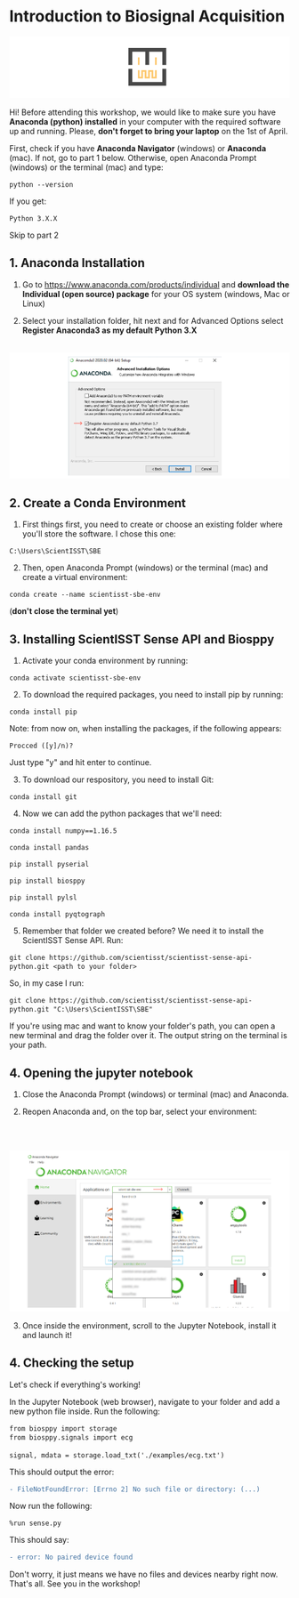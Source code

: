 # Introduction to Biosignal Acquisition 

[![ScientISST](resources/scientisst_logo.png)](https://scientisst.com)

Hi! Before attending this workshop, we would like to make sure you have **Anaconda (python) installed** in your computer with the required software up and running. Please, **don't forget to bring your laptop** on the 1st of April.

First, check if you have **Anaconda Navigator** (windows) or **Anaconda** (mac). If not, go to part 1 below. Otherwise, open Anaconda Prompt (windows) or the terminal (mac) and type:
```batch
python --version
```
If you get:
```batch
Python 3.X.X
```
Skip to part 2

## 1. Anaconda Installation

1. Go to https://www.anaconda.com/products/individual and **download the Individual (open source) package** for your OS system (windows, Mac or Linux)

2. Select your installation folder, hit next and for Advanced Options select **Register Anaconda3 as my default Python 3.X**
<br/><br/>

![Anaconda options](resources/anaconda_options.png)

## 2. Create a Conda Environment

1. First things first, you need to create or choose an existing folder where you'll store the software. I chose this one:
```batch
C:\Users\ScientISST\SBE
```

2. Then, open Anaconda Prompt (windows) or the terminal (mac) and create a virtual environment:
```batch
conda create --name scientisst-sbe-env
```


(**don't close the terminal yet**)

## 3. Installing ScientISST Sense API and Biosppy

1. Activate your conda environment by running:
```batch
conda activate scientisst-sbe-env
```

2. To download the required packages, you need to install pip by running:
```batch
conda install pip
```
Note: from now on, when installing the packages, if the following appears:
```batch
Procced ([y]/n)?
```
Just type "y" and hit enter to continue.

3. To download our respository, you need to install Git:
```batch
conda install git
```

4. Now we can add the python packages that we'll need:
```batch
conda install numpy==1.16.5
```
```batch
conda install pandas
```
```batch
pip install pyserial
```
```batch
pip install biosppy
```
```batch
pip install pylsl
```
```batch
conda install pyqtograph
```
5. Remember that folder we created before? We need it to install the ScientISST Sense API. Run:
```batch
git clone https://github.com/scientisst/scientisst-sense-api-python.git <path to your folder>
```

So, in my case I run:

```batch
git clone https://github.com/scientisst/scientisst-sense-api-python.git "C:\Users\ScientISST\SBE"
```
If you're using mac and want to know your folder's path, you can open a new terminal and drag the folder over it. The output string on the terminal is your path.

## 4. Opening the jupyter notebook

1. Close the Anaconda Prompt (windows) or terminal (mac) and Anaconda.

2. Reopen Anaconda and, on the top bar, select your environment:

<br/><br/>

![Anaconda environment](resources/enviornment_select.png)


3. Once inside the environment, scroll to the Jupyter Notebook, install it and launch it!

## 4. Checking the setup

Let's check if everything's working!

In the Jupyter Notebook (web browser), navigate to your folder and add a new python file inside. 
Run the following:

```{python}
from biosppy import storage
from biosppy.signals import ecg

signal, mdata = storage.load_txt('./examples/ecg.txt')
```


This should output the error:

```diff
- FileNotFoundError: [Errno 2] No such file or directory: (...)
```


Now run the following:

```{python}
%run sense.py
```

This should say:

```diff
- error: No paired device found
```

Don't worry, it just means we have no files and devices nearby right now. That's all. See you in the workshop!
